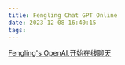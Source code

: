 ```yaml
---
title: Fengling Chat GPT Online
date: 2023-12-08 16:40:15
tags:
---
```

<a href="https://fuwari.drfengling.online">Fengling's OpenAI,开始在线聊天</a>